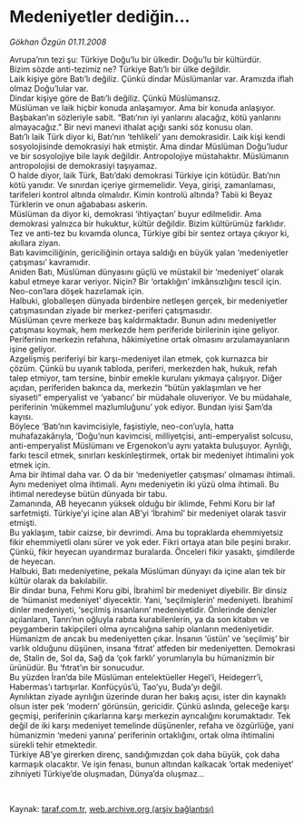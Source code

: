 # Medeniyetler dediğin...

*Gökhan Özgün 01.11.2008*

<div class="taraf_structure_2col_1zq">
<div class="margen_n">



 <p>Avrupa’nın tezi şu: Türkiye Doğu’lu bir ülkedir. Doğu’lu bir kültürdür. <br/>Bizim sözde anti-tezimiz ne? Türkiye Batı’lı bir ülke değildir. <br/>Laik kişiye göre Batı’lı değiliz. Çünkü dindar Müslümanlar var. Aramızda iflah olmaz Doğu’lular var. <br/>Dindar kişiye göre de Batı’lı değiliz. Çünkü Müslümansız. <br/>Müslüman ve laik hiçbir konuda anlaşamıyor. Ama bir konuda anlaşıyor. Başbakan’ın sözleriyle sabit. “Batı’nın iyi yanlarını alacağız, kötü yanlarını almayacağız.” Bir nevi manevi ithalat açığı sanki söz konusu olan. <br/>Batı’lı laik Türk diyor ki, Batı’nın ‘tehlikeli’ yanı demokrasidir. Laik kişi kendi sosyolojisinde demokrasiyi hak etmiştir. Ama dindar Müslüman Doğu’ludur ve bir sosyolojiye bile layık değildir. Antropolojiye müstahaktır. Müslümanın antropolojisi de demokrasiyi taşıyamaz.<br/>O halde diyor, laik Türk, Batı’daki demokrasi Türkiye için kötüdür. Batı’nın kötü yanıdır. Ve sınırdan içeriye girmemelidir. Veya, girişi, zamanlaması, tarifeleri kontrol altında olmalıdır. Kimin kontrolü altında? Tabii ki Beyaz Türklerin ve onun ağababası askerin. <br/>Müslüman da diyor ki, demokrasi ‘ihtiyaçtan’ buyur edilmelidir. Ama demokrasi yalnızca bir hukuktur, kültür değildir. Bizim kültürümüz farklıdır.<br/>Tez ve anti-tez bu kıvamda olunca, Türkiye gibi bir sentez ortaya çıkıyor ki, akıllara ziyan. <br/>Batı kavimciliğinin, gericiliğinin ortaya saldığı en büyük yalan ‘medeniyetler çatışması’ kavramıdır. <br/>Aniden Batı, Müslüman dünyasını güçlü ve müstakil bir ‘medeniyet’ olarak kabul etmeye karar veriyor. Niçin? Bir ‘ortaklığın’ imkânsızlığını tescil için. Neo-con’lara döşek hazırlamak için. <br/>Halbuki, globalleşen dünyada birdenbire netleşen gerçek, bir medeniyetler çatışmasından ziyade bir merkez-periferi çatışmasıdır.<br/>Müslüman çevre merkeze baş kaldırmaktadır. Bunun adını medeniyetler çatışması koymak, hem merkezde hem periferide birilerinin işine geliyor. Periferinin merkezin refahına, hâkimiyetine ortak olmasını arzulamayanların işine geliyor. <br/>Azgelişmiş periferiyi bir karşı-medeniyet ilan etmek, çok kurnazca bir çözüm. Çünkü bu uyanık tabloda, periferi, merkezden hak, hukuk, refah talep etmiyor, tam tersine, binbir emekle kurulanı yıkmaya çalışıyor. Diğer açıdan, periferiden bakınca da, merkezin “bütün yaklaşımları ve her siyaseti” emperyalist ve ‘yabancı’ bir müdahale oluveriyor. Ve bu müdahale, periferinin ‘mükemmel mazlumluğunu’ yok ediyor. Bundan iyisi Şam’da kayısı.<br/>Böylece ‘Batı’nın kavimcisiyle, faşistiyle, neo-con’uyla, hatta muhafazakârıyla, ‘Doğu’nun kavimcisi, milliyetçisi, anti-emperyalist solcusu, anti-emperyalist Müslümanı ve Ergenokon’u aynı yatakta buluşuyor. Ayrılığı, farkı tescil etmek, sınırları keskinleştirmek, ortak bir medeniyet ihtimalini yok etmek için.<br/>Ama bir ihtimal daha var. O da bir ‘medeniyetler çatışması’ olmaması ihtimali. Aynı medeniyet olma ihtimali. Aynı medeniyetin iki yüzü olma ihtimali. Bu ihtimal neredeyse bütün dünyada bir tabu. <br/>Zamanında, AB heyecanın yüksek olduğu bir iklimde, Fehmi Koru bir laf sarfetmişti. Türkiye’yi içine alan AB’yi ‘İbrahimî’ bir medeniyet olarak tasvir etmişti. <br/>Bu yaklaşım, tabir caizse, bir devrimdi. Ama bu topraklarda ehemmiyetsiz fikir ehemmiyetli olanı sürer ve yok eder. Fikri ortaya atan bile peşini bırakır. Çünkü, fikir heyecan uyandırmaz buralarda. Önceleri fikir yasaktı, şimdilerde de heyecan. <br/>Halbuki, Batı medeniyetine, pekala Müslüman dünyayı da içine alan tek bir kültür olarak da bakılabilir. <br/>Bir dindar buna, Fehmi Koru gibi, İbrahimî bir medeniyet diyebilir. Bir dinsiz de ‘hümanist medeniyet’ diyecektir. Yani, ‘seçilmişlerin’ medeniyeti. İbrahimî dinler medeniyeti, ‘seçilmiş insanların’ medeniyetidir. Önlerinde denizler açılanların, Tanrı’nın oğluyla rabıta kurabilenlerin, ya da son kitabın ve peygamberin takipçileri olma ayrıcalığına sahip olanların medeniyetidir.<br/>Hümanizm de ancak bu medeniyetten çıkar. İnsanın ‘üstün’ ve ‘seçilmiş’ bir varlık olduğunu düşünen, insana ‘fıtrat’ atfeden bir medeniyetten. Demokrasi de, Stalin de, Sol da, Sağ da ‘çok farklı’ yorumlarıyla bu hümanizmin bir ürünüdür. Bu ‘fıtrat’ın bir sonucudur.<br/>Bu yüzden İran’da bile Müslüman entelektüeller Hegel’i, Heidegerr’i, Habermas’ı tartışırlar. Konfüçyüs’ü, Tao’yu, Buda’yı değil.<br/>Aynılıktan ziyade ayrılığın üzerinde duran her bakış açısı, ister din kaynaklı olsun ister pek ‘modern’ görünsün, gericidir. Çünkü aslında, geleceğe karşı geçmişi, periferinin çıkarlarına karşı merkezin ayrıcalığını korumaktadır. Tek değil de iki karşı medeniyet temelinde düşünenler, refaha ve özgürlüğe, yani hümanizmin ‘medeni yanına’ periferinin ortaklığını, ortak olma ihtimalini sürekli tehir etmektedir.<br/>Türkiye AB’ye girerken direnç, sandığımızdan çok daha büyük, çok daha karmaşık olacaktır. Ve işin fenası, bunun altından kalkacak ‘ortak medeniyet’ zihniyeti Türkiye’de oluşmadan, Dünya’da oluşmaz...</p>

<br/>


<div id="taraf_not">
</div>

</div>


</div>

Kaynak: [taraf.com.tr](http://www.taraf.com.tr:80/makale/2482.htm), [web.archive.org (arşiv bağlantısı)](http://web.archive.org/web/20090414192202/http://www.taraf.com.tr:80/makale/2482.htm)
